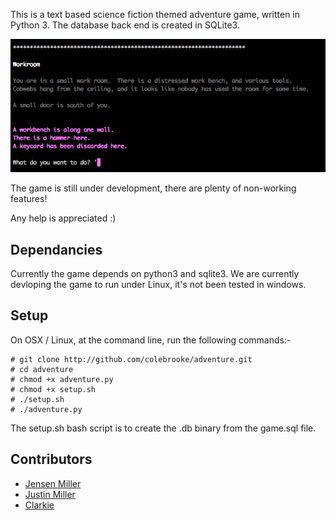 This is a text based science fiction themed adventure game, written in Python 3.
The database back end is created in SQLite3.

![Preview](img/screenie.png)


The game is still under development, there are plenty of non-working features!

Any help is appreciated :)

Dependancies
------------
Currently the game depends on python3 and sqlite3.
We are currently devloping the game to run under Linux, it's not been tested in windows.

Setup
-----
On OSX / Linux, at the command line, run the following commands:-

```Shell
# git clone http://github.com/colebrooke/adventure.git
# cd adventure
# chmod +x adventure.py
# chmod +x setup.sh
# ./setup.sh
# ./adventure.py
```

The setup.sh bash script is to create the .db binary from the game.sql file.


Contributors
------------
- [Jensen Miller](http://github.com/colebrooke101)
- [Justin Miller](http://github.com/colebrooke)
- [Clarkie](http://github.com/clarkie)

